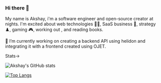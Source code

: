 ### Hi there 👋
My name is Akshay, i'm a software engineer and open-source creator at nights. I'm excited about web technologies 🧑‍💻, SaaS business 💼, strategy ♟️, gaming 🎮, working out , and reading books.

🔭 I’m currently working on creating a backend API using helidon and integrating it with a frontend created using OJET.


Stats->

![Akshay's GitHub stats](https://github-readme-stats.vercel.app/api?username=akshay161099&show_icons=true&theme=radical)

[![Top Langs](https://github-readme-stats.vercel.app/api/top-langs/?username=akshay161099&layout=compact)](https://github.com/akshay161099/github-readme-stats)
